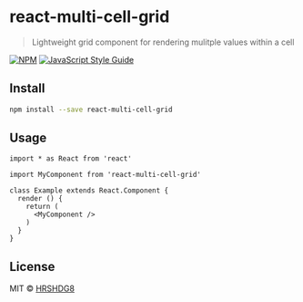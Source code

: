 # react-multi-cell-grid

> Lightweight grid component for rendering mulitple values within a cell

[![NPM](https://img.shields.io/npm/v/react-multi-cell-grid.svg)](https://www.npmjs.com/package/react-multi-cell-grid) [![JavaScript Style Guide](https://img.shields.io/badge/code_style-standard-brightgreen.svg)](https://standardjs.com)

## Install

```bash
npm install --save react-multi-cell-grid
```

## Usage

```tsx
import * as React from 'react'

import MyComponent from 'react-multi-cell-grid'

class Example extends React.Component {
  render () {
    return (
      <MyComponent />
    )
  }
}
```

## License

MIT © [HRSHDG8](https://github.com/HRSHDG8)
